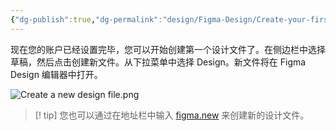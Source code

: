 ```yaml
---
{"dg-publish":true,"dg-permalink":"design/Figma-Design/Create-your-first-design-file","permalink":"/design/Figma-Design/Create-your-first-design-file/","metatags":{"description":"Before you start Who can use this feature","og:site_name":"DavonOs","og:title":"创建你的第一个设计文件","og:type":"article","og:url":"https://zuji.eu.org/design/Figma-Design/Create-your-first-design-file","og:image":"https://help.figma.com/hc/theming_assets/01HZFG1N1QJPKABHT3PHQQ0J9J","og:image: width":"200","og:image: alt":"articlecover","og:locale":"zh_cn"},"tags":["Design/UI/Figma"],"updated":"2025-07-05T08:13:44.044+08:00"}
---
```



现在您的账户已经设置完毕，您可以开始创建第一个设计文件了。在侧边栏中选择草稿，然后点击创建新文件。从下拉菜单中选择 Design。新文件将在 Figma Design 编辑器中打开。

![Create a new design file.png](https://help.figma.com/hc/article_attachments/31715212606871)

> [! tip] 
> 您也可以通过在地址栏中输入 [figma.new](https://figma.new/) 来创建新的设计文件。
